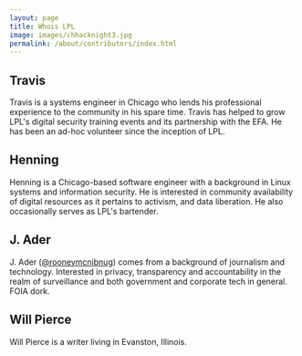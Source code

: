 ```yaml
---
layout: page
title: Whois LPL
image: images/chhacknight3.jpg
permalink: /about/contributors/index.html
---
```


## Travis
Travis is a systems engineer in Chicago who lends his professional experience to the community in his spare time. Travis has helped to grow LPL's digital security training events and its partnership with the EFA. He has been an ad-hoc volunteer since the inception of LPL.


## Henning
Henning is a Chicago-based software engineer with a background in Linux systems and information security. He is interested in community availability of digital resources as it pertains to activism, and data liberation. He also occasionally serves as LPL's bartender.


## J. Ader
J. Ader ([@rooneymcnibnug](https://twitter.com/rooneymcnibnug)) comes from a background of journalism and technology. Interested in privacy, transparency and accountability in the realm of surveillance and both government and corporate tech in general. FOIA dork.


## Will Pierce

Will Pierce is a writer living in Evanston, Illinois.
